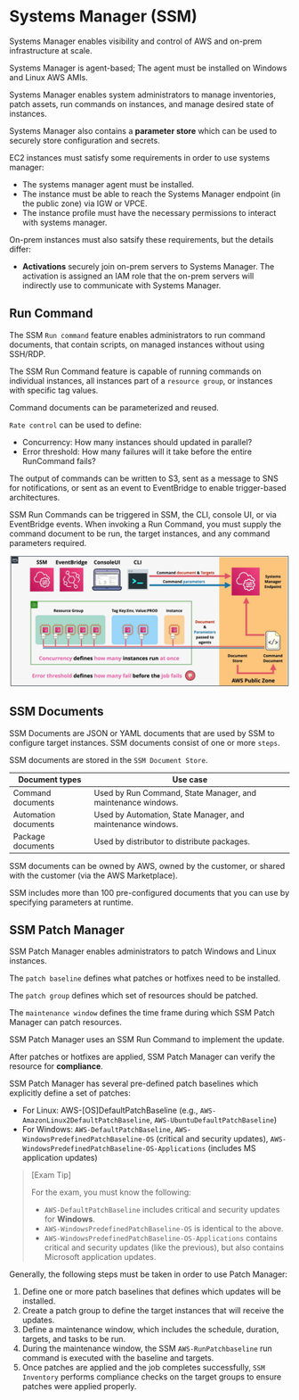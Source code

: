 # Systems Manager (SSM)

Systems Manager enables visibility and control of AWS and on-prem infrastructure at scale.

Systems Manager is agent-based; The agent must be installed on Windows and Linux AWS AMIs.

Systems Manager enables system administrators to manage inventories, patch assets, run commands on instances, and manage desired state of instances.

Systems Manager also contains a **parameter store** which can be used to securely store configuration and secrets.

EC2 instances must satisfy some requirements in order to use systems manager:
- The systems manager agent must be installed.
- The instance must be able to reach the Systems Manager endpoint (in the public zone) via IGW or VPCE.
- The instance profile must have the necessary permissions to interact with systems manager.

On-prem instances must also satsify these requirements, but the details differ:
- **Activations** securely join on-prem servers to Systems Manager. The activation is assigned an IAM role that the on-prem servers will indirectly use to communicate with Systems Manager.

## Run Command

The SSM `Run command` feature enables administrators to run command documents, that contain scripts, on managed instances without using SSH/RDP.

The SSM Run Command feature is capable of running commands on individual instances, all instances part of a `resource group`, or instances with specific tag values.

Command documents can be parameterized and reused.

`Rate control` can be used to define:
- Concurrency: How many instances should updated in parallel?
- Error threshold: How many failures will it take before the entire RunCommand fails?

The output of commands can be written to S3, sent as a message to SNS for notifications, or sent as an event to EventBridge to enable trigger-based architectures.

SSM Run Commands can be triggered in SSM, the CLI, console UI, or via EventBridge events. When invoking a Run Command, you must supply the command document to be run, the target instances, and any command parameters required.

![SSM - Run Command](./static/images/ssm_runcommand.png)

## SSM Documents

SSM Documents are JSON or YAML documents that are used by SSM to configure target instances. SSM documents consist of one or more `steps`.

SSM documents are stored in the `SSM Document Store`.

| Document types | Use case | 
| --- | --- |
| Command documents | Used by Run Command, State Manager, and maintenance windows. |
| Automation documents | Used by Automation, State Manager, and maintenance windows.  |
| Package documents | Used by distributor to distribute packages. |

SSM documents can be owned by AWS, owned by the customer, or shared with the customer (via the AWS Marketplace).

SSM includes more than 100 pre-configured documents that you can use by specifying parameters at runtime.

## SSM Patch Manager

SSM Patch Manager enables administrators to patch Windows and Linux instances.

The `patch baseline` defines what patches or hotfixes need to be installed.

The `patch group` defines which set of resources should be patched.

The `maintenance window` defines the time frame during which SSM Patch Manager can patch resources.

SSM Patch Manager uses an SSM Run Command to implement the update.

After patches or hotfixes are applied, SSM Patch Manager can verify the resource for **compliance**.

SSM Patch Manager has several pre-defined patch baselines which explicitly define a set of patches:
- For Linux: AWS-[OS]DefaultPatchBaseline (e.g., `AWS-AmazonLinux2DefaultPatchBaseline`, `AWS-UbuntuDefaultPatchBaseline`)
- For Windows: `AWS-DefaultPatchBaseline`, `AWS-WindowsPredefinedPatchBaseline-OS` (critical and security updates), `AWS-WindowsPredefinedPatchBaseline-OS-Applications` (includes MS application updates)

> [Exam Tip]
> 
> For the exam, you must know the following:
> - `AWS-DefaultPatchBaseline` includes critical and security updates for **Windows**.
> - `AWS-WindowsPredefinedPatchBaseline-OS` is identical to the above.
> - `AWS-WindowsPredefinedPatchBaseline-OS-Applications` contains critical and security updates (like the previous), but also contains Microsoft application updates.

Generally, the following steps must be taken in order to use Patch Manager:
1. Define one or more patch baselines that defines which updates will be installed.
2. Create a patch group to define the target instances that will receive the updates.
3. Define a maintenance window, which includes the schedule, duration, targets, and tasks to be run.
4. During the maintenance window, the SSM `AWS-RunPatchbaseline` run command is executed with the baseline and targets.
5. Once patches are applied and the job completes successfully, `SSM Inventory` performs compliance checks on the target groups to ensure patches were applied properly.